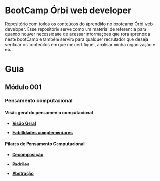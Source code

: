 # BootCamp Órbi web developer
Repositório com todos os conteúdos do aprendido no bootcamp Órbi web developer.
Esse repositório serve como um material de referencia para quando houver necessidade de acessar informações que fora aprendida neste
bootCamp e também servirá para qualquer recrutador que deseja verificar os conteúdos em que me certifiquei, analisar minha organização e etc.

# Guia  

## Módulo 001
### Pensamento computacional
#### Visão geral do pensamento computacional

- [**Visão Geral**](/docs/modulo001/curso001-pensamento-computacional/mod001/content001.md)

- [**Habilidades complementares**](/docs/modulo001/curso001-pensamento-computacional/mod001/content002.md)

#### Pilares de Pensamento Computacional

- [**Decomposição**](/docs/modulo001/curso001-pensamento-computacional/mod002/content001.md)

- [**Padrões**](/docs/modulo001/curso001-pensamento-computacional/mod002/content002.md)

- [**Abstração**](/docs/modulo001/curso001-pensamento-computacional/mod002/content003.md)


